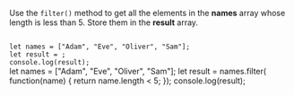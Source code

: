 Use the `filter()` method
to get all the elements
in the **names** array whose length
is less than 5.
Store them in the **result** array.

<Editor lang="javascript" type="exercise">
<code>
let names = ["Adam", "Eve", "Oliver", "Sam"];
let result = ;
console.log(result);
</code>

<solution>
let names = ["Adam", "Eve", "Oliver", "Sam"];
let result = names.filter( function(name) {
  return name.length < 5;
});
console.log(result);
</solution>
</Editor>